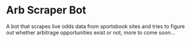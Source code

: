 # Arb Scraper Bot
A bot that scrapes live odds data from sportsbook sites and tries to figure out whether arbitrage opportunities exist or not, more to come soon...
